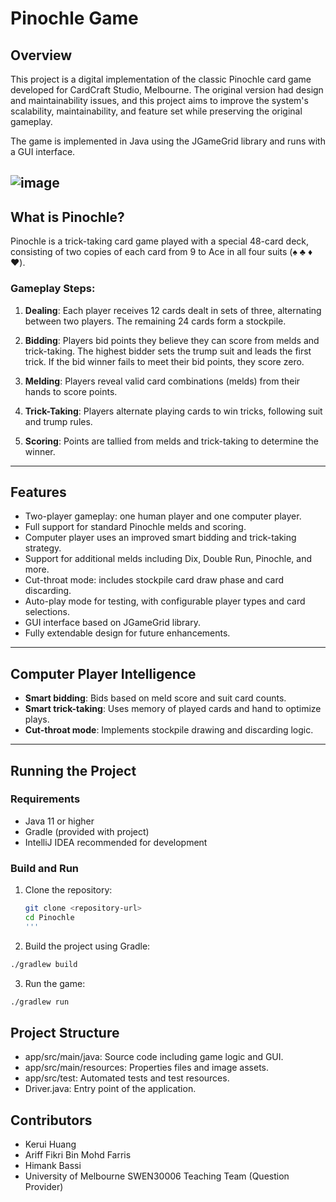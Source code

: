 # Pinochle Game

## Overview

This project is a digital implementation of the classic Pinochle card game developed for CardCraft Studio, Melbourne. The original version had design and maintainability issues, and this project aims to improve the system's scalability, maintainability, and feature set while preserving the original gameplay.

The game is implemented in Java using the JGameGrid library and runs with a GUI interface.

![image](https://github.com/user-attachments/assets/588cc3cd-f673-4f59-990a-3d4058afaefb)
---

## What is Pinochle?

Pinochle is a trick-taking card game played with a special 48-card deck, consisting of two copies of each card from 9 to Ace in all four suits (♠️ ♣️ ♦️ ♥️).

### Gameplay Steps:

1. **Dealing**: Each player receives 12 cards dealt in sets of three, alternating between two players. The remaining 24 cards form a stockpile.

2. **Bidding**: Players bid points they believe they can score from melds and trick-taking. The highest bidder sets the trump suit and leads the first trick. If the bid winner fails to meet their bid points, they score zero.

3. **Melding**: Players reveal valid card combinations (melds) from their hands to score points.

4. **Trick-Taking**: Players alternate playing cards to win tricks, following suit and trump rules.

5. **Scoring**: Points are tallied from melds and trick-taking to determine the winner.

---

## Features

- Two-player gameplay: one human player and one computer player.
- Full support for standard Pinochle melds and scoring.
- Computer player uses an improved smart bidding and trick-taking strategy.
- Support for additional melds including Dix, Double Run, Pinochle, and more.
- Cut-throat mode: includes stockpile card draw phase and card discarding.
- Auto-play mode for testing, with configurable player types and card selections.
- GUI interface based on JGameGrid library.
- Fully extendable design for future enhancements.

---

## Computer Player Intelligence

- **Smart bidding**: Bids based on meld score and suit card counts.
- **Smart trick-taking**: Uses memory of played cards and hand to optimize plays.
- **Cut-throat mode**: Implements stockpile drawing and discarding logic.

---

## Running the Project

### Requirements

- Java 11 or higher
- Gradle (provided with project)
- IntelliJ IDEA recommended for development

### Build and Run

1. Clone the repository:
   ```bash
   git clone <repository-url>
   cd Pinochle
   '''
  2. Build the project using Gradle:
  ```bash
  ./gradlew build
  ```
 3.  Run the game:
```bash
./gradlew run
```
## Project Structure
- app/src/main/java: Source code including game logic and GUI.
- app/src/main/resources: Properties files and image assets.
- app/src/test: Automated tests and test resources.
- Driver.java: Entry point of the application.

## Contributors
- Kerui Huang
- Ariff Fikri Bin Mohd Farris
- Himank Bassi
- University of Melbourne SWEN30006 Teaching Team (Question Provider)
